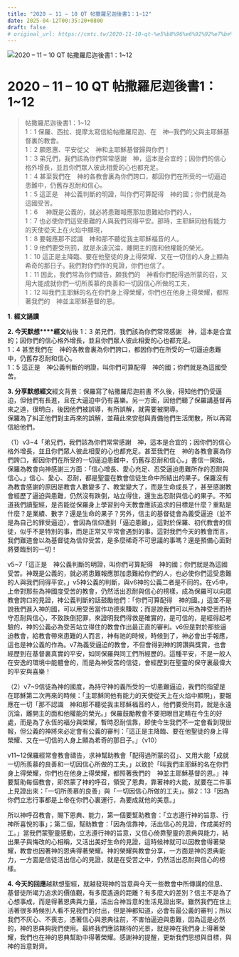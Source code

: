 ```yaml
---
title: "2020 – 11 – 10 QT 帖撒羅尼迦後書1：1~12"
date: 2025-04-12T00:35:20+0800
draft: false
# original_url: https://cmtc.tw/2020-11-10-qt-%e5%b8%96%e6%92%92%e7%be%85%e5%b0%bc%e8%bf%a6%e5%be%8c%e6%9b%b81%ef%bc%9a112
---
```


![2020 – 11 – 10 QT 帖撒羅尼迦後書1：1\~12](/images/qt.jpg   "2020 – 11 – 10 QT 帖撒羅尼迦後書1：1\~12")

# 2020 – 11 – 10 QT 帖撒羅尼迦後書1：1\~12

> 帖撒羅尼迦後書1：1\~12  
> 1：1 保羅、西拉、提摩太寫信給帖撒羅尼迦、在　神─我們的父與主耶穌基督裏的教會。  
> 1：2 願恩惠、平安從父　神和主耶穌基督歸與你們！  
> 1：3 弟兄們，我們該為你們常常感謝　神，這本是合宜的；因你們的信心格外增長，並且你們眾人彼此相愛的心也都充足。  
> 1：4 甚至我們在　神的各教會裏為你們誇口，都因你們在所受的一切逼迫患難中，仍舊存忍耐和信心。  
> 1：5 這正是　神公義判斷的明證，叫你們可算配得　神的國；你們就是為這國受苦。  
> 1：6 　神既是公義的，就必將患難報應那加患難給你們的人，  
> 1：7 也必使你們這受患難的人與我們同得平安。那時，主耶穌同他有能力的天使從天上在火焰中顯現，  
> 1：8 要報應那不認識　神和那不聽從我主耶穌福音的人。  
> 1：9 他們要受刑罰，就是永遠沉淪，離開主的面和他權能的榮光。  
> 1：10 這正是主降臨、要在他聖徒的身上得榮耀、又在一切信的人身上顯為希奇的那日子。我們對你們作的見證，你們也信了。  
> 1：11 因此，我們常為你們禱告，願我們的　神看你們配得過所蒙的召，又用大能成就你們一切所羨慕的良善和一切因信心所做的工夫，  
> 1：12 叫我們主耶穌的名在你們身上得榮耀，你們也在他身上得榮耀，都照著我們的　神並主耶穌基督的恩。

**1.** **經文誦讀**

**2. 今天默想****經文**帖後 1：3 弟兄們，我們該為你們常常感謝　神，這本是合宜的；因你們的信心格外增長，並且你們眾人彼此相愛的心也都充足。  
1：4 甚至我們在　神的各教會裏為你們誇口，都因你們在所受的一切逼迫患難中，仍舊存忍耐和信心。  
1：5 這正是　神公義判斷的明證，叫你們可算配得　神的國；你們就是為這國受苦。

**3. 分享默想經文**經文背景：保羅寫了帖撒羅尼迦前書 不久後，得知他們仍受逼迫，但他們有長進，且在大逼迫中仍有喜樂。另一方面，因他們聽了保羅講基督再來之道，很明白，後因他們被誤導，有所誤解，就需要被開導。  
保羅為了糾正他們對主再來的誤解，並藉此來安慰與責備他們生活閒散，所以再寫信給他們。

（1）v3\~4「弟兄們，我們該為你們常常感謝　神，這本是合宜的；因你們的信心格外增長，並且你們眾人彼此相愛的心也都充足。甚至我們在　神的各教會裏為你們誇口，都因你們在所受的一切逼迫患難中，仍舊存忍耐和信心。」書信一開始，保羅為教會向神感謝三方面：「信心增長、愛心充足、忍受逼迫患難所存的忍耐與信心。」信心、愛心、忍耐，都是聖靈在教會信徒生命中所結出的果子。保羅沒有為教會感謝的原因是教會人數變多了、教堂變大了，而是生命成長了，甚至感謝教會經歷了逼迫與患難，仍然沒有跌倒，站立得住，還生出忍耐與信心的果子。不知道我們讀聖經，是否能從保羅身上學習到今天教會應該追求的目標是什麼？重點是什麼？是業績、數字？還是生命的果子？另外，信主的基督徒會為義受逼迫（並不是為自己的罪受逼迫），會因為信仰遭到「逼迫患難」，這對於保羅、初代教會的信徒，似乎不是特別的事，而是正常又平常會遇到的事。這對我們今天的教會而言，我們難道會以為基督徒為信仰受苦，是多麼稀奇不可思議的事嗎？還是預備心面對將要臨到的一切！

v5\~7「這正是　神公義判斷的明證，叫你們可算配得　神的國；你們就是為這國受苦。神既是公義的，就必將患難報應那加患難給你們的人，也必使你們這受患難的人與我們同得平安。」v5神公義的判斷，與v6神的公義二者是不同的。在v5中，上帝對那些為神國度受苦的教會，仍然活出忍耐與信心的榜樣，成為保羅可以向眾教會誇口的見證，神公義判斷的話鼓勵他們：「你們可算配得　神的國。」這並不是說我們進入神的國，可以用受苦當作功德來賺取；而是說我們可以用為神受苦而持守忍耐與信心，不致跌倒犯罪，來證明我們得救是確實的，是可信的，是經得起考驗的，神的公義必為受苦站立得住的教會作出最正直的審判。v6但是對於那些逼迫教會，給教會帶來患難的人而言，神有祂的時候，時候到了，神必會出手報應，這也是神公義的作為。v7為義受逼迫的教會，不但會得到神的誇讚與獎賞，也會經歷到在基督裏真實的平安，如同保羅與同工們所經歷的。這種平安，不是一般人在安逸的環境中能體會的，而是為神受苦的信徒，會經歷到在聖靈的保守裏最偉大的平安與喜樂！

（2）v7\~9信徒為神的國度，為持守神的義所受的一切患難逼迫，我們的指望是在耶穌第二次再來的時候：「主耶穌同他有能力的天使從天上在火焰中顯現」，要報應在一切「那不認識　神和那不聽從我主耶穌福音的人，他們要受刑罰，就是永遠沉淪，離開主的面和他權能的榮光。」保羅鼓勵教會不要把眼目定睛在今生的好處，而是為了永恆的福分與榮耀，暫時忍耐信靠，即使今生我們不一定會看到現世報，但公義的神將來必定會有公義的審判：「這正是主降臨、要在他聖徒的身上得榮耀、又在一切信的人身上顯為希奇的那日子。」（v10）

v11\~12保羅經常會教會禱告，求神幫助教會「配得過所蒙的召」、又用大能「成就一切所羨慕的良善和一切因信心所做的工夫。」以致於「叫我們主耶穌的名在你們身上得榮耀，你們也在他身上得榮耀，都照著我們的　神並主耶穌基督的恩。」神要幫助每個教會，即然蒙了神的呼召，領受了恩典，靠著神的大能，就要在二件事上見證出來：「一切所羨慕的良善」與「一切因信心所做的工夫」。腓2：13「因為你們立志行事都是上帝在你們心裏運行，為要成就他的美意。」

所以神呼召教會，賜下恩典、能力，第一個要幫助教會：「立志遵行神的旨意、行神所喜悅的事」；第二個，幫助教會：「因為信靠神，活出信心的見證，作成美好的工。」當我們蒙聖靈感動，立志遵行神的旨意，又信心倚靠聖靈的恩典與能力，結出果子與悔改的心相稱，又活出美好生命的見證，這時候神就可以因教會得著榮耀，教會也因著神的恩典得著榮耀。神的榮耀與教會分享，一方面是神的恩典能力，一方面是信徒活出信心的見證，就是在受苦之中，仍然活出忍耐與信心的榜樣。

**4. 今天的回應**越默想聖經，就越發現神的旨意與今天一些教會中所傳講的信息、基督徒所竭力追求的價值觀，有多麼遙遠的距離？有多麼大的差別？信主不是為了心想事成，而是得著恩典與力量，活出合神旨意的生活見證出來。雖然我們在世上活著很多時候別人看不見我們的付出，但是神都知道，必會有最公義的審判；所以我們不灰心、不喪志，憑著信心與恩典往前，不害怕逼迫與患難，因為這是必然的，神的恩典夠我們使用。最終我們應該期待的光景，就是神在我們身上得著榮耀，我們也在神的恩典幫助中得著榮耀。感謝神的提醒，更新我們思想與目標，與神的旨意對齊。